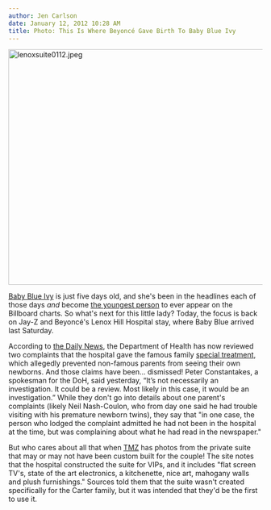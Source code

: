 ```yaml
---
author: Jen Carlson
date: January 12, 2012 10:28 AM
title: Photo: This Is Where Beyoncé Gave Birth To Baby Blue Ivy 
---
```


<p><span class="mt-enclosure mt-enclosure-image" style="display: inline;"> <img alt="lenoxsuite0112.jpeg" src="https://web.archive.org/web/20120131200447im_/http://gothamist.com/attachments/arts_jen/lenoxsuite0112.jpeg" width="640" height="467" class="image-none"> </span></p>

<p><a href="https://web.archive.org/web/20120131200447/http://gothamist.com/tags/blueivy">Baby Blue Ivy</a> is just five days old, and she&apos;s been in the headlines each of those days <em>and</em> become <a href="https://web.archive.org/web/20120131200447/http://www.billboard.com/#/column/chartbeat/blue-ivy-carter-youngest-person-ever-to-1005846902.story">the youngest person</a> to ever appear on the Billboard charts. So what&apos;s next for this little lady? Today, the focus is back on Jay-Z and Beyonc&#xE9;&apos;s Lenox Hill Hospital stay, where Baby Blue arrived last Saturday. </p>

<p>According to <a href="https://web.archive.org/web/20120131200447/http://www.nydailynews.com/new-york/uptown/n-y-state-health-department-launches-probe-mistreatment-parents-beyonce-hospital-stay-article-1.1004654">the Daily News</a>, the Department of Health has now reviewed two complaints that the hospital gave the famous family <a href="https://web.archive.org/web/20120131200447/http://gothamist.com/2012/01/10/beyonce_jay-z_and_lenox_hill_hospit.php">special treatment</a>, which allegedly prevented non-famous parents from seeing their own newborns. And those claims have been... dismissed! Peter Constantakes, a spokesman for the DoH, said yesterday, &#x201C;It&#x2019;s not necessarily an investigation. It could be a review. Most likely in this case, it would be an investigation.&#x201D; While they don&apos;t go into details about one parent&apos;s complaints (likely Neil Nash-Coulon, who from day one said he had trouble visiting with his premature newborn twins), they say that &quot;in one case, the person who lodged the complaint admitted he had not been in the hospital at the time, but was complaining about what he had read in the newspaper.&quot;</p>

<p>But who cares about all that when <a href="https://web.archive.org/web/20120131200447/http://photos.tmz.com/galleries/beyonces_hospital_room_like_a_5star_hotel#tab=most_recent">TMZ</a> has photos from the private suite that may or may not have been custom built for the couple! The site notes that the hospital constructed the suite for VIPs, and it includes &quot;flat screen TV&apos;s, state of the art electronics, a kitchenette, nice art, mahogany walls and plush furnishings.&quot; Sources told them that the suite wasn&apos;t created specifically for the Carter family, but it was intended that they&apos;d be the first to use it.</p>